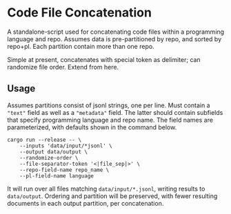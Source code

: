 # Code File Concatenation

A standalone-script used for concatenating code files within
a programming language and repo. Assumes data is pre-partitioned
by repo, and sorted by repo+pl. Each partition contain more than
one repo.

Simple at present, concatenates with special token as delimiter;
can randomize file order. Extend from here.

## Usage

Assumes partitions consist of jsonl strings, one per line. Must contain
a `"text"` field as well as a `"metadata"` field. The latter should contain
subfields that specify programming language and repo name. The field names
are parameterized, with defaults shown in the command below.

```shell
cargo run --release -- \
    --inputs 'data/input/*jsonl' \
    --output data/output \
    --randomize-order \
    --file-separator-token '<|file_sep|>' \
    --repo-field-name repo_name \
    --pl-field-name language
```

It will run over all files matching `data/input/*.jsonl`,
writing results to `data/output`. Ordering and partition will be preserved,
with fewer resulting documents in each output partition, per concatenation.


